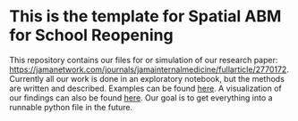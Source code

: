 # This is the template for Spatial ABM for School Reopening

This repository contains our files for or simulation of our research paper: https://jamanetwork.com/journals/jamainternalmedicine/fullarticle/2770172. Currently all our work is done in an exploratory notebook, but the methods are written and described. Examples can be found [here](https://github.com/bew030/domain_project_template/blob/main/notebooks/Example%20Notebook.ipynb). A visualization of our findings can also be found [here](https://github.com/bew030/domain_project_template/blob/main/src/visualization/png_to_gif%20(1).gif). Our goal is to get everything into a runnable python file in the future.
